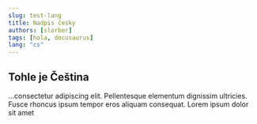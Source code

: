 ```yaml
---
slug: test-lang
title: Nadpis česky
authors: [slorber]
tags: [hola, docusaurus]
lang: "cs"
---
```


## Tohle je Čeština

<!-- truncate -->

...consectetur adipiscing elit. Pellentesque elementum dignissim ultricies. Fusce rhoncus ipsum tempor eros aliquam consequat. Lorem ipsum dolor sit amet
